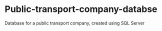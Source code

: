 # Public-transport-company-databse
Database for a public transport company, created using SQL Server
